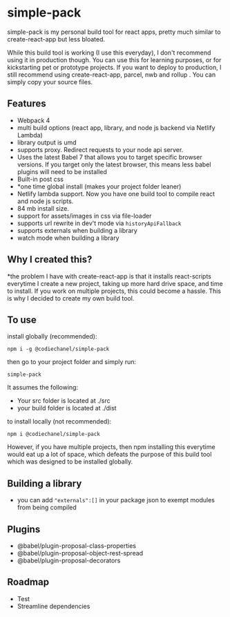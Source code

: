 # simple-pack

simple-pack is my personal build tool for react apps, pretty much similar to create-react-app but less bloated.

While this build tool is working (I use this everyday), I don't recommend using it in production though. You can use this for learning purposes, or for kickstarting pet or prototype projects. If you want to deploy to production, I still recommend using create-react-app, parcel, nwb and rollup . You can simply copy your source files. 

## Features

- Webpack 4
- multi build options (react app, library, and node js backend via Netlify Lambda)
- library output is umd
- supports proxy. Redirect requests to your node api server. 
- Uses the latest Babel 7 that allows you to target specific browser versions. If you target only the latest browser, this means less babel plugins will need to be installed
- Built-in post css
- *one time global install (makes your project folder leaner) 
- Netlify lambda support. Now you have one build tool to compile react and node js scripts. 
- 84 mb install size. 
- support for assets/images in css via file-loader
- supports url rewrite in dev't mode via `historyApiFallback`
- supports externals when building a library
- watch mode when building a library

## Why I created this?

*the problem I have with create-react-app is that it installs react-scripts everytime I create a new project, taking up more hard drive space, and time to install. If you work on multiple projects, this could become a hassle. This is why I decided to create my own build tool.

## To use

install globally (recommended):

`npm i -g @codiechanel/simple-pack`

then go to your project folder and simply run:

`simple-pack`

It assumes the following:

- Your src folder is located at ./src
- your build folder is located at ./dist

to install locally (not recommended):

`npm i @codiechanel/simple-pack`

However, if you have multiple projects, then npm installing this everytime would eat up a lot of space, which defeats the purpose of this build tool which was designed to be installed globally. 

## Building a library

- you can add `"externals":[]` in your package json to exempt modules
from being compiled

## Plugins

- @babel/plugin-proposal-class-properties
- @babel/plugin-proposal-object-rest-spread
- @babel/plugin-proposal-decorators

## Roadmap

- Test
- Streamline dependencies
